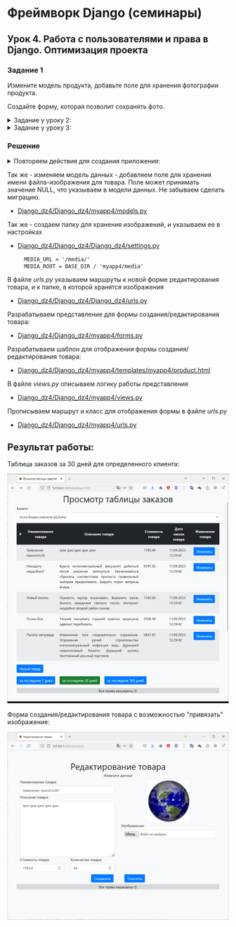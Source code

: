 # Фреймворк Django (семинары)
## Урок 4. Работа с пользователями и права в Django. Оптимизация проекта

### Задание 1

Измените модель продукта, добавьте поле для хранения фотографии продукта.

Создайте форму, которая позволит сохранять фото.


<details>
<summary> Задание у уроку 2: </summary>
---=== Урок 2 ===---


Создайте три модели Django: клиент, товар и заказ.

Клиент может иметь несколько заказов. Заказ может содержать несколько товаров. Товар может входить в несколько заказов.

Поля модели «Клиент»:
— имя клиента
— электронная почта клиента
— номер телефона клиента
— адрес клиента
— дата регистрации клиента

Поля модели «Товар»:
— название товара
— описание товара
— цена товара
— количество товара
— дата добавления товара

Поля модели «Заказ»:
— связь с моделью «Клиент», указывает на клиента, сделавшего заказ
— связь с моделью «Товар», указывает на товары, входящие в заказ
— общая сумма заказа
— дата оформления заказа

Допишите несколько функций CRUD для работы с моделями по желанию. Что по вашему мнению актуально в такой базе данных.
</details>

<details>
<summary> Задание у уроку 3: </summary>


---=== Урок 3 ===---

Продолжаем работать с товарами и заказами.

Создайте шаблон, который выводит список заказанных клиентом товаров из всех его заказов с 
сортировкой по времени:

- за последние 7 дней (неделю)
- за последние 30 дней (месяц)
- за последние 365 дней (год)

Товары в списке не должны повторятся.

==========================
</details>

### Решение

<details>
<summary>Повторяем действия для создания приложения:</summary>
Выполняем стандартные процедуры для запуска нового приложения в новом проекте:

Устанавливаем Django:

    pip install django

Создаем проект для работы:

    django-admin startproject Django_dz4

Переходим в папку проекта:

    cd .\Django_dz4\

Создаем новое приложение в проекте:

    python manage.py startapp myapp4

Запускаем сервер проекта:

    python manage.py runserver

Редактируем файлы:

- [Django_dz4/Django_dz4/Django_dz4/settings.py](/Django_dz4/Django_dz4/settings.py)
- [Django_dz4/Django_dz4/Django_dz4/urls.py](/Django_dz4/Django_dz4/urls.py)
- [Django_dz4/Django_dz4/myapp4/urls.py](/Django_dz4/myapp4/urls.py)
- [Django_dz4/Django_dz4/myapp4/views.py](/Django_dz4/myapp4/views.py)

Создаем модель данных, в соответствие с заданием. 
Модель данных находится в файле: 

- [Django_dz4/Django_dz4/myapp4/models.py](/Django_dz4/myapp4/models.py)

Для каждой таблицы были реализованы все **CRUD** методы. Для таблицы заказов (Order) выполнена поддержка связи 
Many-to-Many с таблицей товаров (Product). 

Примеры методов находятся в пакете *commands*:

- [Django_dz4/Django_dz4/myapp4/management/commands/](/Django_dz4/myapp4/management/commands)

Создаем миграции для нашей модели данных (подготавливаем структуру базы данных для развертывания на сервере БД):

    python manage.py makemigrations myapp4

Применяем миграции (Физически создаем объекты на сервере БД):

    python manage.py migrate

После этого можно запускать команды для работы нашей модели с базой данных:

    python manage.py create_client.py
    python manage.py create_order.py
    python manage.py create_product.py
    python manage.py get_client.py 1
    python manage.py get_order.py 3
    python manage.py get_product.py 1
    python manage.py update_client.py 1
    python manage.py update_order.py 1
    python manage.py update_product.py 1
    python manage.py get_all_clients.py
    python manage.py get_all_orders.py
    python manage.py get_all_products.py
    python manage.py delete_client.py 2
    python manage.py delete_order.py 2
    python manage.py delete_product.py 2


Файл с журналом работы:

- [logs/django.log](/Django_dz4/logs/django.log) 

Для более удобной работы был написан генератор фейковых данных
 
- [Django_dz4/Django_dz4/myapp4/management/commands/gen_fake_data.py](/Django_dz4/myapp4/management/commands/gen_fake_data.py)

        python manage.py gen_fake_data.py 50 50 200

В файле представлений описан запрос в базу данных и вызов формы представления данных по запросу

- [Django_dz4/Django_dz4/myapp4/views.py](/Django_dz4/myapp4/views.py)

Так же были подготовлены шаблоны для отображения формы. Файлы с шаблонами:

- [Django_dz4/Django_dz4/myapp4/templates/myapp4/base.html](/Django_dz4/myapp4/templates/myapp4/base.html)
- [Django_dz4/Django_dz4/myapp4/templates/myapp4/menu.html](/Django_dz4/myapp4/templates/myapp4/menu.html)
- [Django_dz4/Django_dz4/myapp4/templates/myapp4/orders.html](/Django_dz4/myapp4/templates/myapp4/orders.html)

Для более эстетичного восприятия был добавлен [bootstrap](https://getbootstrap.com/)

</details>

Так же - изменяем модель данных - добавляем поле для хранения имени файла-изображения для товара.
Поле может принимать значение NULL, что указываем в модели данных. Не забываем сделать миграцию.

- [Django_dz4/Django_dz4/myapp4/models.py](/Django_dz4/myapp4/models.py)

Так же - создаем папку для хранения изображений, и указываем ее в настройках 

- [Django_dz4/Django_dz4/Django_dz4/settings.py](/Django_dz4/Django_dz4/settings.py)


        MEDIA_URL = '/media/'
        MEDIA_ROOT = BASE_DIR / 'myapp4/media'

В файле *urls.py* указываем маршруты к новой форме редактирования товара, и к папке, 
в которой хранятся изображения  

- [Django_dz4/Django_dz4/Django_dz4/urls.py](/Django_dz4/Django_dz4/urls.py)

Разрабатываем представление для формы создания/редактирования товара: 

- [Django_dz4/Django_dz4/myapp4/forms.py](/Django_dz4/myapp4/forms.py)

Разрабатываем шаблон для отображения формы создания/редактирования товара:

- [Django_dz4/Django_dz4/myapp4/templates/myapp4/product.html](/Django_dz4/myapp4/templates/myapp4/product.html)

В файле *views.py* описываем логику работы представления

- [Django_dz4/Django_dz4/myapp4/views.py](/Django_dz4/myapp4/views.py)

Прописываем маршрут и класс для отображения формы в файле *urls.py*

- [Django_dz4/Django_dz4/myapp4/urls.py](/Django_dz4/myapp4/urls.py)

## Результат работы:

Таблица заказов за 30 дней для определенного клиента:

![screen2.png](screen2.png)

Форма создания/редактирования товара с возможностью "привязать" изображение:

![screen1.png](screen1.png)
